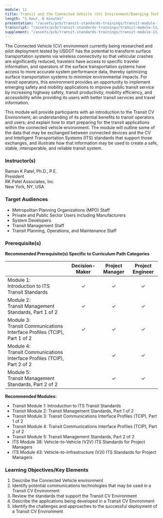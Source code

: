 ```yaml
---
module: 11
title: Transit and the Connected Vehicle (CV) Environment/Emerging Technologies, Applications, and Future Platforms
length: "1 hour, 8 minutes"
presentation: "/assets/pcb/transit-standards-trainings/transit-module-11/mt11ppt.pdf"
transcript: "/assets/pcb/transit-standards-trainings/transit-module-11/mt11trans.pdf"
supplement: "/assets/pcb/transit-standards-trainings/transit-module-11/mt11sup.pdf"
---
```

The Connected Vehicle (CV) environment currently being researched and pilot deployment tested by USDOT has the potential to transform surface transportation systems via wireless connectivity so that vehicular crashes are significantly reduced, travelers have access to specific traveler information, and operators of the surface transportation systems have access to more accurate system performance data, thereby optimizing surface transportation systems to minimize environmental impacts. For transit operators, this environment provides an opportunity to implement emerging safety and mobility applications to improve public transit service by increasing highway safety, transit productivity, mobility efficiency, and accessibility while providing its users with better transit services and travel information.

This module will provide participants with an introduction to the Transit CV Environment; an understanding of its potential benefits to transit operators and users; and explain how to start preparing for the transit applications within the connected vehicle environment. The module will outline some of the data that may be exchanged between connected devices and the CV and Intelligent Transportation Systems (ITS) standards that support those exchanges, and illustrate how that information may be used to create a safe, stable, interoperable, and reliable transit system.

### Instructor(s)
Raman K Patel, Ph.D., P.E.  
President  
RK Patel Associates, Inc.  
New York, NY, USA

### Target Audiences
* Metropolitan Planning Organizations (MPO) Staff
* Private and Public Sector Users including Manufacturers
* System Developers
* Transit Management Staff
* Transit Planning, Operations, and Maintenance Staff

### Prerequisite(s)
**Recommended Prerequisite(s) Specific to Curriculum Path Categories**

| | Decision-Maker | Project Manager | Project Engineer |
|---|:---:|:---:|:---:|
| Module 1:<br>Introduction to ITS Transit Standards | ✓ | ✓ | ✓ |
| Module 2:<br>Transit Management Standards, Part 1 of 2 | ✓ | ✓ | ✓ |
| Module 3:<br>Transit Communications Interface Profiles (TCIP), Part 1 of 2 | ✓ | ✓ | ✓ |
| Module 4:<br>Transit Communications Interface Profiles (TCIP), Part 2 of 2 | | ✓ | ✓ |
| Module 5:<br>Transit Management Standards, Part 2 of 2 | | ✓ | ✓ |

**Recommended Modules:**
* Transit Module 1: Introduction to ITS Transit Standards
* Transit Module 2: Transit Management Standards, Part 1 of 2
* Transit Module 3: Transit Communications Interface Profiles (TCIP), Part 1 of 2
* Transit Module 4: Transit Communications Interface Profiles (TCIP), Part 2 of 2
* Transit Module 5: Transit Management Standards, Part 2 of 2
* ITS Module 38: Vehicle-to-Vehicle (V2V) ITS Standards for Project Managers
* ITS Module 43: Vehicle-to-Infrastructure (V2I) ITS Standards for Project Managers

### Learning Objectives/Key Elements
1. Describe the Connected Vehicle environment
2. Identify potential communications technologies that may be used in a Transit CV Environment
3. Review the standards that support the Transit CV Environment
4. Describe the applications being developed in a Transit CV Environment
5. Identify the challenges and approaches to the successful deployment of a Transit CV Environment
